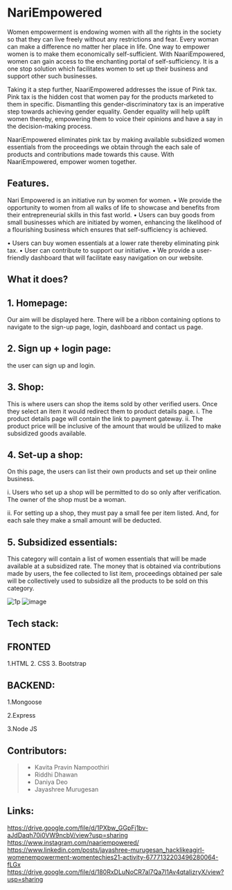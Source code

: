 #  NariEmpowered


Women empowerment is endowing women with all the rights in the society so that they can live freely without any restrictions and fear. Every woman can make a difference no matter her place in life. One way to empower women is to make them economically self-sufficient. With NaariEmpowered, women can gain access to the enchanting portal of self-sufficiency. It is a one stop solution which facilitates women to set up their business and support other such businesses. 



Taking it a step further, NaariEmpowered addresses the issue of Pink tax. Pink tax is the hidden cost that women pay for the products marketed to them in specific. Dismantling this gender-discriminatory tax is an imperative step towards achieving gender equality. Gender equality will help uplift women thereby, empowering them to voice their opinions and have a say in the decision-making process.



NaariEmpowered eliminates pink tax by making available subsidized women essentials from the proceedings we obtain through the each sale of products and contributions made towards this cause. With NaariEmpowered, empower women together.

## Features.

Nari Empowered is an initiative run by women for women. 
•	We provide the opportunity to women from all walks of life to showcase and benefits from their entrepreneurial   skills in this fast world.
•	Users can buy goods from small businesses which are initiated by women, enhancing the likelihood of a flourishing business which ensures that self-sufficiency is achieved.

•	Users can buy women essentials at a lower rate thereby eliminating pink tax.
•	User can contribute to support our initiative.
•	We provide a user-friendly dashboard that will facilitate easy navigation on our website. 

## What it does?

## 1.	Homepage:
Our aim will be displayed here. There will be a ribbon containing options to navigate to the sign-up page, login, dashboard and contact us page.
## 2.	Sign up + login page:
the user can sign up and login.
 
## 3.	Shop: 
This is where users can shop the items sold by other verified users. Once they select an item it would redirect them to product details page.
i.	The product details page will contain the link to payment gateway.
ii.	The product price will be inclusive of the amount that would be utilized to make subsidized goods available.
## 4.	Set-up a shop:
On this page, the users can list their own products and set up their online business.

i.	Users who set up a shop will be permitted to do so only after verification. The owner of the shop must be a woman. 

ii.	For setting up a shop, they must pay a small fee per item listed. And, for each sale they make a small amount will be deducted. 

## 5. 	Subsidized essentials: 
This category will contain a list of women essentials that will be made available at a subsidized rate. The money that is obtained via contributions made by users, the fee collected to list item, proceedings obtained per sale will be collectively used to subsidize all the products to be sold on this category.

![1p](https://user-images.githubusercontent.com/78211425/111150238-da1e6f80-85b3-11eb-8ded-c3cdb92495c9.jpg)
![image](https://drive.google.com/file/d/1PuYdY6HAMKsF7uTRwk7h04T9E37qOXH2/view?usp=sharing)

## Tech stack: 

## FRONTED
1.HTML
2. CSS
3. Bootstrap

## BACKEND:
1.Mongoose

2.Express

3.Node JS


 

## Contributors: 
> - Kavita Pravin Nampoothiri
> - Riddhi Dhawan 
> - Daniya Deo 
> - Jayashree Murugesan


## Links:
 https://drive.google.com/file/d/1PXbw_GGpFj1bv-aJdDaqh70i0VW9ncbV/view?usp=sharing
 https://www.instagram.com/naariempowered/
 https://www.linkedin.com/posts/jayashree-murugesan_hacklikeagirl-womenempowerment-womentechies21-activity-6777132203496280064-fLGx
 https://drive.google.com/file/d/180RxDLuNoCR7al7Qa7l1Av4qtaIizryX/view?usp=sharing
 




